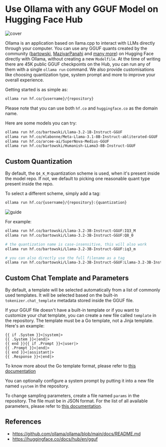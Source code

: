 # Use Ollama with any GGUF Model on Hugging Face Hub

![cover](https://huggingface.co/datasets/huggingface/documentation-images/resolve/main/ollama/cover.png)

Ollama is an application based on llama.cpp to interact with LLMs directly through your computer. You can use any GGUF quants created by the community ([bartowski](https://huggingface.co/bartowski), [MaziyarPanahi](https://huggingface.co/MaziyarPanahi) and [many more](https://huggingface.co/models?pipeline_tag=text-generation&library=gguf&sort=trending)) on Hugging Face directly with Ollama, without creating a new `Modelfile`. At the time of writing there are 45K public GGUF checkpoints on the Hub, you can run any of them with a single `ollama run` command. We also provide customisations like choosing quantization type, system prompt and more to improve your overall experience. 

Getting started is as simple as:

```sh
ollama run hf.co/{username}/{repository}
```

Please note that you can use both `hf.co` and `huggingface.co` as the domain name.

Here are some models you can try:

```sh
ollama run hf.co/bartowski/Llama-3.2-1B-Instruct-GGUF
ollama run hf.co/mlabonne/Meta-Llama-3.1-8B-Instruct-abliterated-GGUF
ollama run hf.co/arcee-ai/SuperNova-Medius-GGUF
ollama run hf.co/bartowski/Humanish-LLama3-8B-Instruct-GGUF
```

## Custom Quantization

By default, the `Q4_K_M` quantization scheme is used, when it's present inside the model repo. If not, we default to picking one reasonable quant type present inside the repo.

To select a different scheme, simply add a tag:

```sh
ollama run hf.co/{username}/{repository}:{quantization}
```

![guide](https://huggingface.co/datasets/huggingface/documentation-images/resolve/main/ollama/guide.png)

For example:

```sh
ollama run hf.co/bartowski/Llama-3.2-3B-Instruct-GGUF:IQ3_M
ollama run hf.co/bartowski/Llama-3.2-3B-Instruct-GGUF:Q8_0

# the quantization name is case-insensitive, this will also work
ollama run hf.co/bartowski/Llama-3.2-3B-Instruct-GGUF:iq3_m

# you can also directly use the full filename as a tag
ollama run hf.co/bartowski/Llama-3.2-3B-Instruct-GGUF:Llama-3.2-3B-Instruct-IQ3_M.gguf
```

## Custom Chat Template and Parameters

By default, a template will be selected automatically from a list of commonly used templates. It will be selected based on the built-in `tokenizer.chat_template` metadata stored inside the GGUF file.

If your GGUF file doesn't have a built-in template or if you want to customize your chat template, you can create a new file called `template` in the repository. The template must be a Go template, not a Jinja template. Here's an example:

```
{{ if .System }}<|system|>
{{ .System }}<|end|>
{{ end }}{{ if .Prompt }}<|user|>
{{ .Prompt }}<|end|>
{{ end }}<|assistant|>
{{ .Response }}<|end|>
```

To know more about the Go template format, please refer to [this documentation](https://github.com/ollama/ollama/blob/main/docs/template.md)

You can optionally configure a system prompt by putting it into a new file named `system` in the repository.

To change sampling parameters, create a file named `params` in the repository. The file must be in JSON format. For the list of all available parameters, please refer to [this documentation](https://github.com/ollama/ollama/blob/main/docs/modelfile.md#parameter).


## References

- https://github.com/ollama/ollama/blob/main/docs/README.md
- https://huggingface.co/docs/hub/en/gguf
